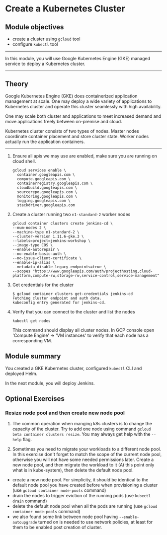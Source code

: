 Create a Kubernetes Cluster
===========================

Module objectives
-----------------

- create a cluster using `gcloud` tool
- configure `kubectl` tool

---

In this module, you will use Google Kubernetes Engine (GKE) managed service to deploy a Kubernetes cluster.

---

Theory
------

Google Kubernetes Engine (GKE) does containerized application management at scale. One may deploy a wide variety of applications to Kubernetes cluster and operate this cluster seamlessly with high availability.

One may scale both cluster and applications to meet increased demand and move applications freely between on-premise and cloud.

Kubernetes cluster consists of two types of nodes. Master nodes coordinate container placement and store cluster state. Worker nodes actually run the application containers.

---

1. Ensure all apis we may use are enabled, make sure you are running on cloud shell. 

    ```shell
    gcloud services enable \
      container.googleapis.com \
      compute.googleapis.com \
      containerregistry.googleapis.com \
      cloudbuild.googleapis.com \
      sourcerepo.googleapis.com \
      monitoring.googleapis.com \
      logging.googleapis.com \
      stackdriver.googleapis.com
    ```


1. Create a cluster running two `n1-standard-2` worker nodes

    ```shell
    gcloud container clusters create jenkins-cd \
    --num-nodes 2 \
    --machine-type n1-standard-2 \
    --cluster-version 1.11.6-gke.3 \
    --labels=project=jenkins-workshop \
    --image-type COS \
    --enable-autorepair \
    --no-enable-basic-auth \
    --no-issue-client-certificate \
    --enable-ip-alias \
    --metadata disable-legacy-endpoints=true \
    --scopes "https://www.googleapis.com/auth/projecthosting,cloud-platform,compute-rw,storage-rw,service-control,service-management"
    ```

1. Get credentials for the cluster

    ```console
    $ gcloud container clusters get-credentials jenkins-cd
    Fetching cluster endpoint and auth data.
    kubeconfig entry generated for jenkins-cd.
    ```

1. Verify that you can connect to the cluster and list the nodes

    ```shell
    kubectl get nodes
    ```
    This command should display all cluster nodes. In GCP console open 'Compute Engine' -> 'VM instances' to verify that each node has a corresponding VM.


Module summary
--------------

You created a GKE Kubernetes cluster, configured `kubectl` CLI and deployed Helm.

In the next module, you will deploy Jenkins.

Optional Exercises
-------------------

### Resize node pool and then create new node pool

1. The common operation when manging k8s clusters is to change the capacity of the cluster.
   Try to add one node using command `gcloud beta container clusters resize`. You may always get help with the `--help` flag.

1. Sometimes you need to migrate your workloads to a different node pool. In this exercise don't forget to match the scope of the current node pool, otherwise   you will not have some needed permissions later. Create a new node pool, and then migrate the workload to it (At this point only what is in kube-system), then delete the default node pool.

  - create a new node pool. For simplicity, it should be identical to the default node pool you have created before when provisioning a cluster (use `gcloud container node-pools` command)
  - drain the nodes to trigger eviction of the running pods (use `kubectl drain` command)
  - delete the default node pool when all the pods are running (use `gcloud container node-pools` command)
  - we also found some link between node pool having `--enable-autoupgrade` turned on is needed to use network policies, at least for them to be enabled post creation of cluster.
